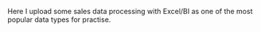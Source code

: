 Here I upload some sales data processing with Excel/BI as one of the most popular data types for practise.
